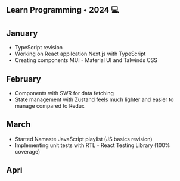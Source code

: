 ## Learn Programming • 2024 💻

## January
* TypeScript revision
* Working on React appilcation Next.js with TypeScript
* Creating components MUI - Material UI and Talwinds CSS

## February
* Components with SWR for data fetching
* State management with Zustand feels much lighter and easier to manage compared to Redux

## March
* Started Namaste JavaScript playlist (JS basics revision)
* Implementing unit tests with RTL - React Testing Library (100% coverage)

## Apri
